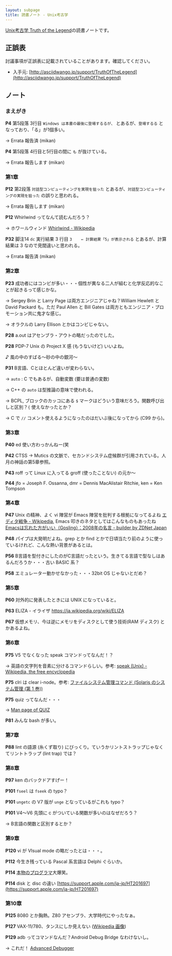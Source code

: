 ```yaml
---
layout: subpage
title: 読書ノート - Unix考古学
---
```


[Unix考古学 Truth of the Legend](/workshop/6-unix)の読書ノートです。

## 正誤表

討議事項が正誤表に記載されていることがあります。確認してください。

* 入手元: [http://asciidwango.jp/support/TruthOfTheLegend](http://asciidwango.jp/support/TruthOfTheLegend)

## ノート

### まえがき

**P4** 第5段落 3行目 `Windows は本書の最後に登場するるが、` とあるが、`登場するる` となっており、「る」が1個多い。

→ Errata 報告済 (mikan)

**P4** 第5段落 4行目と5行目の間に `も` が抜けている。

→ Errata 報告します (mikan)

### 第1章

**P12** 第2段落 `対話型コンピューティングを実現を狙った` とあるが、`対話型コンピューティングの実現を狙った` の誤りと思われる。

→ Errata 報告します (mikan)

**P12** Whirlwind ってなんて読むんだろう？

→ ホワールウィンド [Whirlwind - Wikipedia](https://ja.wikipedia.org/wiki/Whirlwind)

**P32** 脚注14 `dc` 実行結果 3 行目 `3    ← 計算結果「5」が表示される` とあるが、計算結果は 3 なので見間違いと思われる。

→ Errata 報告済 (mikan)

### 第2章

**P23** 成功者にはコンビが多い・・・個性が異なる二人が組むと化学反応的なことが起きるって感じかな。

→ Sergey Brin と Larry Page は両方エンジニアじゃね？William Hewlett と David Packard も。ただ Paul Allen と Bill Gates は両方ともエンジニア・プロモーション共に鬼才な感じ。

→ オラクルの Larry Ellison とかはコンビじゃない。

**P28** a.out はアセンブラ・アウトの略だったのでした。

**P28** PDP-7 Unix の Project X 感 (もうないけど) いいよね。

♪ 風の中のすばる～砂の中の銀河～

**P31** B言語、Cとほとんど違いが変わらない。

→ `auto` : C でもあるが、自動変数 (要は普通の変数)

→ C++ の `auto` は型推論の意味で使われる。

→ BCPL, ブロックのカッコにある `$` マークはどういう意味だろう。関数呼び出しと区別？`{` 使えなかったとか？

→ C で `//` コメント使えるようになったのはだいぶ後になってから (C99 から)。

### 第3章

**P40** ed 使い方わっかんねー(笑

**P42** CTSS → Mutics の文脈で、セカンドシステム症候群が引用されている。人月の神話の第5章参照。

**P43** roff って Linux に入ってる groff (使ったことない) の元か～

**P44** jfo = Joseph F. Ossanna, dmr = Dennis MacAlistair Ritchie, ken = Ken Tompson

### 第4章

**P47** Unix の精神、よく vi 陣営が Emacs 陣営を批判する根拠になってるよね [エディタ戦争 - Wikipedia](https://ja.wikipedia.org/wiki/%E3%82%A8%E3%83%87%E3%82%A3%E3%82%BF%E6%88%A6%E4%BA%89), Emacs 叩きのネタとしてはこんなものもあったね [Emacsは忘れた方がいい（Gosling）：2008年の名言 - builder by ZDNet Japan](http://builder.japan.zdnet.com/tool/20370436/)

**P48** パイプは大発明だよね。grep とか find とかで日頃当たり前のように使っているけれど、こんな熱い背景があるとは。

**P56** B言語を型付きにしたのがC言語だったという。生きてる言語で型なしはあるんだろうか・・・古い BASIC 系？

**P58** エミュレーター動かせなかった・・・32bit OS じゃないとだめ？

### 第5章

**P60** 対外的に発表したときには UNIX になっていると。

**P63** ELIZA - イライザ https://ja.wikipedia.org/wiki/ELIZA

**P67** 仮想メモリ、今は逆にメモリをディスクとして使う技術(RAM ディスク) とかあるよね。

### 第6章

**P75** V5 でなくなった speak コマンドってなんだ！？

→ 英語の文字列を音素に分けるコマンドらしい。参考: [speak (Unix) - Wikipedia, the free encyclopedia](https://en.wikipedia.org/wiki/Speak_(Unix))

**P75** clri は clear i-node。参考: [ファイルシステム管理コマンド (Solaris のシステム管理 (第 1 巻))](https://docs.oracle.com/cd/E19455-01/806-2717/6jbtqlegm/index.html)

**P75** quiz ってなんだ・・・

→ [Man page of QUIZ](https://linuxjm.osdn.jp/html/bsd-games/man6/quiz.6.html)

**P81** みんな bash が多い。

### 第7章

**P88** lint の語源 (糸くず取り) にびっくり。ていうかリントストラップじゃなくてリントトラップ (lint trap) では？

### 第8章

**P97** ken のバックドアすげー！

**P101** `fseel` は `fseek` の typo？

**P101** `ungetc` の V7 版が `unge` となっているがこれも typo？

**P101** V4～V6 先頭に c がついている関数が多いのはなぜだろう？

→ B言語の関数と区別するとか？

### 第9章

**P120** vi が VIsual mode の略だったとは・・・。

**P112** 今生き残っている Pascal 系言語は Delphi ぐらいか。

**P114** [本物のプログラマ](http://www.genpaku.org/realprogrammerj.html)大爆笑。

**P114** disk と disc の違い [https://support.apple.com/ja-jp/HT201697](https://support.apple.com/ja-jp/HT201697)

### 第10章

**P125** 8080 とか胸熱。Z80 アセンブラ、大学時代にやったなぁ。

**P127** VAX-11/780、タンスにしか見えない ([Wikipedia 画像](https://ja.wikipedia.org/wiki/VAX#/media/File:VAX_11-780_intero.jpg))

**P129** adb ってコマンドなんだ？Android Debug Bridge なわけないし。

→ これだ！ [Advanced Debugger](https://en.wikipedia.org/wiki/Advanced_Debugger)
